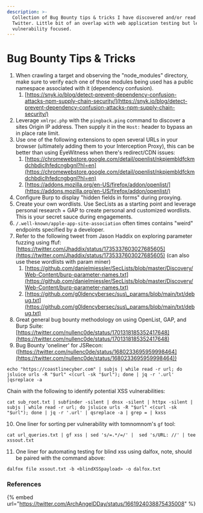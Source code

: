 ```yaml
---
description: >-
  Collection of Bug Bounty tips & tricks I have discovered and/or read on
  Twitter. Little bit of an overlap with web application testing but less
  vulnerability focused.
---
```


# Bug Bounty Tips & Tricks



1. When crawling a target and observing the "node\_modules" directory, make sure to verify each one of those modules being used has a public namespace associated with it (dependency confusion).
   1. [https://snyk.io/blog/detect-prevent-dependency-confusion-attacks-npm-supply-chain-security/](https://snyk.io/blog/detect-prevent-dependency-confusion-attacks-npm-supply-chain-security/)
2. Leverage `xmlrpc.php` with the `pingback.ping` command to discover a sites Origin IP address. Then supply it in the `Host:` header to bypass an in place rate limit.
3. Use one of the following extensions to open several URLs in your browser (ultimately adding them to your Interception Proxy), this can be better than using EyeWitness when there's redirect/CDN issues:
   1. [https://chromewebstore.google.com/detail/openlist/nkpjembldfckmdchbdiclhfedcngbgnl?hl=en](https://chromewebstore.google.com/detail/openlist/nkpjembldfckmdchbdiclhfedcngbgnl?hl=en)
   2. [https://addons.mozilla.org/en-US/firefox/addon/openlist/](https://addons.mozilla.org/en-US/firefox/addon/openlist/)
4. Configure Burp to display "hidden fields in forms" during proxying.
5. Create your own wordlists. Use SecLists as a starting point and leverage personal research + GAP to create personal and customized wordlists. This is your secret sauce during engagements.
6. `/.well-known/apple-app-site-association` often times contains "weird" endpoints specified by a developer.
7. Refer to the following tweet from Jason Haddix on exploring parameter fuzzing using ffuf: [https://twitter.com/Jhaddix/status/1735337603027685605](https://twitter.com/Jhaddix/status/1735337603027685605) (can also use these wordlists with param miner)
   1. [https://github.com/danielmiessler/SecLists/blob/master/Discovery/Web-Content/burp-parameter-names.txt](https://github.com/danielmiessler/SecLists/blob/master/Discovery/Web-Content/burp-parameter-names.txt)
   2. [https://github.com/g0ldencybersec/sus\_params/blob/main/txt/debug.txt](https://github.com/g0ldencybersec/sus\_params/blob/main/txt/debug.txt)
8. Great general bug bounty methodology on using OpenList, GAP, and Burp Suite: [https://twitter.com/nullenc0de/status/1701318185352417648](https://twitter.com/nullenc0de/status/1701318185352417648)
9. Bug Bounty 'oneliner' for JSRecon:  ([https://twitter.com/nullenc0de/status/1680233695959998464](https://twitter.com/nullenc0de/status/1680233695959998464))

```
echo "https://coastlinecyber.com" | subjs | while read -r url; do jsluice urls -R "$url" <(curl -sk "$url"); done | jq -r '.url' |qsreplace -a 
```

Chain with the following to identify potential XSS vulnerabilities:

```
cat sub_root.txt | subfinder -silent | dnsx -silent | httpx -silent | subjs | while read -r url; do jsluice urls -R "$url" <(curl -sk "$url"); done | jq -r '.url' | qsreplace -a | grep = | kxss
```

10. One liner for sorting per vulnerability with tomnomnom's `gf` tool:

```
cat url_queries.txt | gf xss | sed 's/=.*/=/' |  sed 's/URL: //' | tee xssout.txt
```

11. One liner for automating testing for blind xss using dalfox, note, should be paired with the command above:

```
dalfox file xssout.txt -b <blindXSSpayload> -o dalfox.txt
```

### References

{% embed url="https://twitter.com/ArchAngelDDay/status/1661924038875435008" %}
